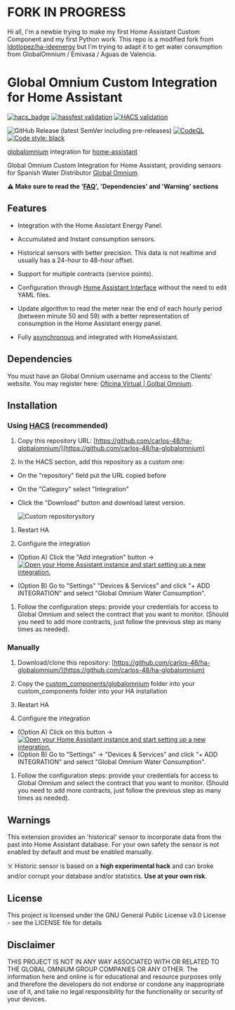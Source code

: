 # FORK IN PROGRESS

Hi all, I'm a newbie trying to make my first Home Assistant Custom Component and my first Python work.
This repo is a modified fork from [ldotlopez/ha-ideenergy](https://github.com/ldotlopez/ha-ideenergy) but I'm trying to adapt it to get water consumption from GlobalOmnium / Emivasa / Aguas de Valencia.

# Global Omnium Custom Integration for Home Assistant

<!-- HomeAssistant badges -->
[![hacs_badge](https://img.shields.io/badge/HACS-Custom-orange.svg)](https://github.com/custom-components/hacs)
[![hassfest validation](https://github.com/carlos-48/ha-globalomnium/workflows/Validate%20with%20hassfest/badge.svg)](https://github.com/carlos-48/ha-globalomnium/actions/workflows/hassfest.yml)
[![HACS validation](https://github.com/carlos-48/ha-globalomnium/workflows/Validate%20with%20HACS/badge.svg)](https://github.com/carlos-48/ha-globalomnium/actions/workflows/hacs.yml)

<!-- Code and releases -->
![GitHub Release (latest SemVer including pre-releases)](https://img.shields.io/github/v/release/carlos-48/ha-globalomnium?include_prereleases)
[![CodeQL](https://github.com/carlos-48/ha-globalomnium/actions/workflows/codeql-analysis.yml/badge.svg)](https://github.com/carlos-48/ha-globalomnium/actions/workflows/codeql-analysis.yml)
[![Code style: black](https://img.shields.io/badge/code%20style-black-000000.svg)](https://github.com/ambv/black)

[globalomnium](https://github.com/carlos-48/globalomnium) integration for [home-assistant](https://home-assistant.io/)

Global Omnium Custom Integration for Home Assistant, providing sensors for Spanish Water Distributor [Global Omnium](https://www.globalomnium.com).

**⚠️ Make sure to read the '[FAQ](https://github.com/carlos-48/ha-globalomnium/blob/main/FAQ.md)', 'Dependencies' and 'Warning' sections**

## Features

* Integration with the Home Assistant Energy Panel.

* Accumulated and Instant consumption sensors.

* Historical sensors with better precision. This data is not realtime and usually has a 24-hour to 48-hour offset.

* Support for multiple contracts (service points).

* Configuration through [Home Assistant Interface](https://developers.home-assistant.io/docs/config_entries_options_flow_handler) without the need to edit YAML files.

* Update algorithm to read the meter near the end of each hourly period (between minute 50 and 59)
with a better representation of consumption in the Home Assistant energy panel.

* Fully [asynchronous](https://developers.home-assistant.io/docs/asyncio_index) and integrated with HomeAssistant.

## Dependencies

You must have an Global Omnium username and access to the Clients' website. You may register here: [Oficina Virtual | Golbal Omnium](https://www.globalomnium.com/VirtualOffice/Registro).

## Installation

### Using [HACS](https://hacs.xyz/) (recommended)

1. Copy this repository URL: [https://github.com/carlos-48/ha-globalomnium/](https://github.com/carlos-48/ha-globalomnium)

2. In the HACS section, add this repository as a custom one:

* On the "repository" field put the URL copied before
* On the "Category" select "Integration"
* Click the "Download" button and download latest version.

  ![Custom repositorysitory](https://user-images.githubusercontent.com/59612788/171965822-4a89c14e-9eb2-4134-8de2-1d3f380663e4.png)

1. Restart HA

2. Configure the integration

* (Option A) Click the "Add integration" button → [![Open your Home Assistant instance and start setting up a new integration.](https://my.home-assistant.io/badges/config_flow_start.svg)](https://my.home-assistant.io/redirect/config_flow_start/?domain=globalomnium)

* (Option B) Go to "Settings"  "Devices & Services" and click "+ ADD INTEGRATION" and select "Global Omnium Water Consumption".  

1. Follow the configuration steps: provide your credentials for access to Global Omnium and select the contract that you want to monitor. (Should you need to add more contracts, just follow the previous step as many times as needed).

### Manually

1. Download/clone this repository: [https://github.com/carlos-48/ha-globalomnium/](https://github.com/carlos-48/ha-globalomnium)

2. Copy the [custom_components/globalomnium](custom_components/globalomnium) folder into your custom_components folder into your HA installation

3. Restart HA

4. Configure the integration

* (Option A) Click on this button → [![Open your Home Assistant instance and start setting up a new integration.](https://my.home-assistant.io/badges/config_flow_start.svg)](https://my.home-assistant.io/redirect/config_flow_start/?domain=globalomnium)
* (Option B) Go to "Settings" → "Devices & Services" and click "+ ADD INTEGRATION" and select "Global Omnium Water Consumption".

1. Follow the configuration steps: provide your credentials for access to Global Omnium and select the contract that you want to monitor. (Should you need to add more contracts, just follow the previous step as many times as needed).

## Warnings

This extension provides an 'historical' sensor to incorporate data from the past into Home Assistant database. For your own safety the sensor is not enabled by default and must be enabled manually.

☠️ Historic sensor is based on a **high experimental hack** and can broke and/or corrupt your database and/or statistics. **Use at your own risk**.

## License

This project is licensed under the GNU General Public License v3.0 License - see the LICENSE file for details

## Disclaimer

THIS PROJECT IS NOT IN ANY WAY ASSOCIATED WITH OR RELATED TO THE GLOBAL OMNIUM GROUP COMPANIES OR ANY OTHER. The information here and online is for educational and resource purposes only and therefore the developers do not endorse or condone any inappropriate use of it, and take no legal responsibility for the functionality or security of your devices.
